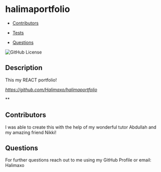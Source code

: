 # halimaportfolio

- [Contributors](#contributors)

- [Tests](#tests)

- [Questions](#questions)

![GitHub License](https://img.shields.io/badge/license-None-pink.svg)

## Description

This my REACT portfolio!

*https://github.com/Halimaxo/halimaportfolio*

\*\*

## Contributors

I was able to create this with the help of my wonderful tutor Abdullah and my amazing friend Nikki!

## Questions

For further questions reach out to me using my GitHub Profile or email:
Halimaxo
